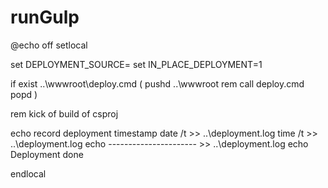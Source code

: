 # runGulp

@echo off setlocal

set DEPLOYMENT\_SOURCE= set IN\_PLACE\_DEPLOYMENT=1

if exist ..\wwwroot\deploy.cmd \( pushd ..\wwwroot rem call deploy.cmd popd \)

rem kick of build of csproj

echo record deployment timestamp date /t &gt;&gt; ..\deployment.log time /t &gt;&gt; ..\deployment.log echo ---------------------- &gt;&gt; ..\deployment.log echo Deployment done

endlocal

